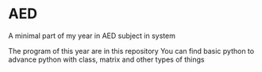 # AED
A minimal part of my year in AED subject in system 

The program of this year are in this repository
You can find basic python to advance python with class, matrix and other types of things
